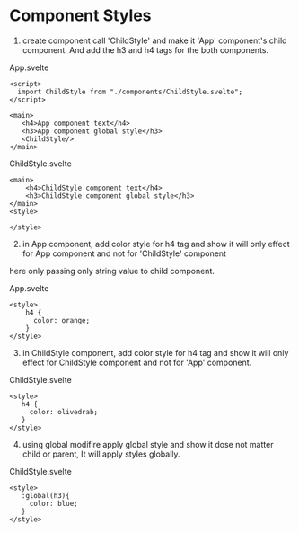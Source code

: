 #  Component Styles

  

1. create component call 'ChildStyle' and make it 'App' component's child component. And add the h3 and h4 tags for the both components. 

App.svelte
```svelte
<script>
  import ChildStyle from "./components/ChildStyle.svelte";
</script>

<main>
   <h4>App component text</h4>
   <h3>App component global style</h3>
   <ChildStyle/>
</main>
```

ChildStyle.svelte
```svelte
<main>
    <h4>ChildStyle component text</h4>
    <h3>ChildStyle component global style</h3>
</main>
<style>

</style>
```


2. in App component, add color style for h4 tag and show it will only effect for App component and not for 'ChildStyle' component 


here only passing only string value to child component.

App.svelte
```svelte
<style>
	h4 {
	  color: orange;
	}
</style>
```

3. in ChildStyle component, add color style for h4 tag and show it will only effect for ChildStyle component and not for 'App' component.

ChildStyle.svelte
```svelte
<style>
   h4 {
     color: olivedrab;
   }
</style>
```


4. using global modifire apply global style and show it dose not matter child or parent, It will apply styles globally.  

ChildStyle.svelte
```svelte
<style>
   :global(h3){
     color: blue;
   }
</style>
```